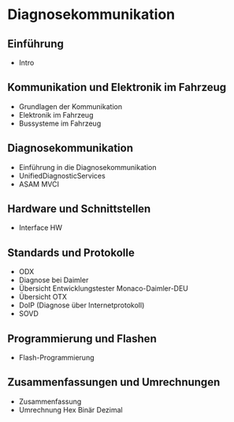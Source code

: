 # Diagnosekommunikation

## Einführung
- Intro

## Kommunikation und Elektronik im Fahrzeug
- Grundlagen der Kommunikation
- Elektronik im Fahrzeug
- Bussysteme im Fahrzeug

## Diagnosekommunikation
- Einführung in die Diagnosekommunikation
- UnifiedDiagnosticServices
- ASAM MVCI

## Hardware und Schnittstellen
- Interface HW

## Standards und Protokolle
- ODX
- Diagnose bei Daimler
- Übersicht Entwicklungstester Monaco-Daimler-DEU
- Übersicht OTX
- DoIP (Diagnose über Internetprotokoll)
- SOVD

## Programmierung und Flashen
- Flash-Programmierung

## Zusammenfassungen und Umrechnungen
- Zusammenfassung
- Umrechnung Hex Binär Dezimal

